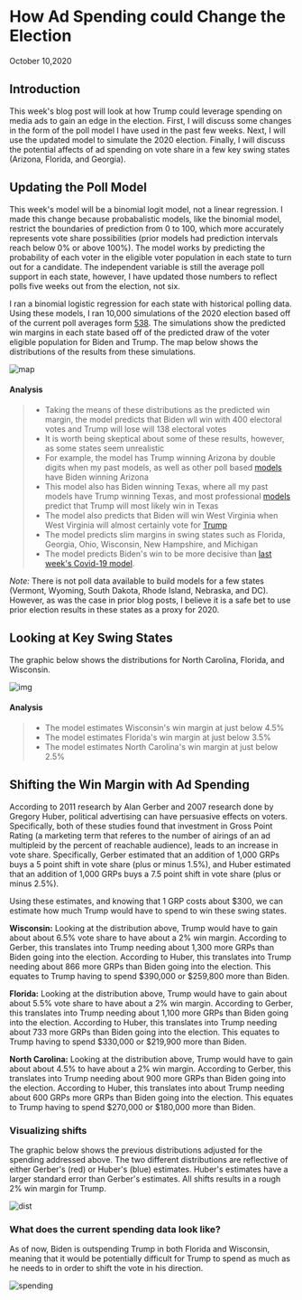 # How Ad Spending could Change the Election
October 10,2020

## Introduction

This week's blog post will look at how Trump could leverage spending on media ads to gain an edge in the election.
First, I will discuss some changes in the form of the poll model I have used in the past few weeks. Next, I will
use the updated model to simulate the 2020 election. Finally, I will discuss the potential affects of ad spending on vote share in a few key swing states (Arizona, Florida, and Georgia). 

## Updating the Poll Model

This week's model will be a binomial logit model, not a linear regression. I made this change
because probabalistic models, like the binomial model, restrict the boundaries of prediction from 0 to 100, which more accurately represents vote share possibilities (prior models had 
prediction intervals reach below 0% or above 100%). The model works by predicting the probability of each voter in the eligible voter population in each state to turn out for a candidate. The independent variable is still the average poll support in each state, however, I have updated those numbers to reflect polls five weeks out from the election, not six. 

I ran a binomial logistic regression for each state with historical polling data. Using these models, I ran 10,000 simulations of the 2020 election based off of the current poll averages form [538](https://projects.fivethirtyeight.com/polls/president-general/). The simulations show the predicted win margins in each state based off of the predicted draw of the voter eligible population for Biden and Trump. The map below shows the distributions of the results from these simulations. 

![map](Gov1347-master/figures/poll_prob_model_dist.png)

#### Analysis
> - Taking the means of these distributions as the predicted win margin, the model
predicts that Biden wll win with 400 electoral votes and Trump will lose will 138 electoral votes
> - It is worth being skeptical about some of these results, however, as some states seem
unrealistic
> - For example, the model has Trump winning Arizona by double digits when my past models, as
well as other poll based [models](https://projects.fivethirtyeight.com/polls/president-general/arizona/) have Biden winning Arizona
> - This model also has Biden winning Texas, where all my past models have Trump winning Texas, and 
most professional [models](https://projects.economist.com/us-2020-forecast/president/texas) predict that Trump will most likely win in Texas
> - The model also predicts that Biden will win West Virginia when West Virginia will almost
certainly vote for [Trump](https://projects.economist.com/us-2020-forecast/president/west-virginia)
> - The model predicts slim margins in swing states such as Florida, Georgia, Ohio, Wisconsin, New Hampshire, and Michigan
> - The model predicts Biden's win to be more decisive than [last week's Covid-19 model](inc.md). 

*Note:* There is not poll data available to build models for a few states (Vermont, Wyoming, South Dakota, Rhode Island, Nebraska, and DC). However, as was the case in prior blog posts, I believe it is a safe bet to use prior election results in these states as a proxy for 2020. 


## Looking at Key Swing States

The graphic below shows the distributions for North Carolina, Florida, and Wisconsin. 

![img](Gov1347-master/figures/swing_binomial_preds2.png)

#### Analysis
> - The model estimates Wisconsin's win margin at just below 4.5%
> - The model estimates Florida's win margin at just below 3.5%
> - The model estimates North Carolina's win margin at just below 2.5%

## Shifting the Win Margin with Ad Spending

According to 2011 research by Alan Gerber and 2007 research done by Gregory Huber,
political advertising can have persuasive effects on voters. Specifically, both 
of these studies found that investment in Gross Point Rating (a marketing term
that referes to the number of airings of an ad multipleid by the percent of reachable audience), leads to an increase in vote share. Specifically, Gerber estimated that 
an addition of 1,000 GRPs buys a 5 point shift in vote share (plus or minus 1.5%), and
Huber estimated that an addition of 1,000 GRPs buys a 7.5 point shift in vote share (plus
or minus 2.5%). 

Using these estimates, and knowing that 1 GRP costs about $300, we can estimate 
how much Trump would have to spend to win these swing states. 

**Wisconsin:** Looking at the distribution above, Trump would have to gain about about 6.5% vote share to have about a 2% win margin. According to Gerber, this translates into Trump needing about 1,300 more GRPs than Biden going into the election. According to Huber, this translates into Trump needing about 866 more GRPs than Biden going into the election. This equates to 
Trump having to spend $390,000 or $259,800 more than Biden. 

**Florida:** Looking at the distribution above, Trump would have to gain about about 5.5% vote share to have about a 2% win margin. According to Gerber, this translates into Trump
needing about 1,100 more GRPs than Biden going into the election. According to Huber, this translates into Trump needing about 733 more GRPs than Biden going into the election. This equates to Trump having to spend $330,000 or $219,900 more than Biden. 

**North Carolina:** Looking at the distribution above, Trump would have to gain about about 4.5%
to have about a 2% win margin. According to Gerber, this translates into Trump needing about 900 more GRPs than Biden going into the election. According to Huber, this translates into about Trump needing about 600 GRPs more GRPs than Biden going into the election. This equates to Trump having to spend $270,000 or $180,000 more than Biden. 

### Visualizing shifts

The graphic below shows the previous distributions adjusted for the spending addressed above. The two different distributions are reflective of either Gerber's (red) or Huber's (blue) estimates. Huber's estimates have a larger standard error than Gerber's estimates. All shifts results in a rough 2% win margin for Trump. 

![dist](Gov1347-master/figures/swing_pred_shifts_grps.png)



### What does the current spending data look like?
As of now, Biden is outspending Trump in both Florida and Wisconsin, meaning that it would be potentially difficult for Trump to spend as much as he needs to in order to shift the vote in his direction. 

![spending](Gov1347-master/figures/ad_spending_2020.png)



 
